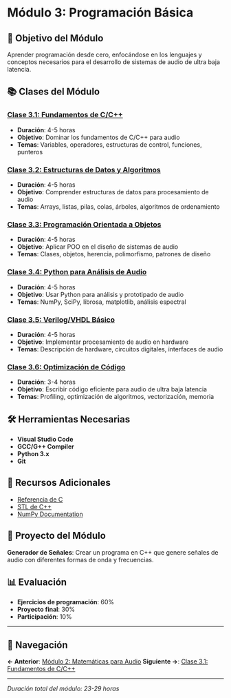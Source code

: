 # Módulo 3: Programación Básica

## 🎯 Objetivo del Módulo
Aprender programación desde cero, enfocándose en los lenguajes y conceptos necesarios para el desarrollo de sistemas de audio de ultra baja latencia.

## 📚 Clases del Módulo

### [Clase 3.1: Fundamentos de C/C++](clase-3-1-fundamentos-c-cpp.md)
- **Duración**: 4-5 horas
- **Objetivo**: Dominar los fundamentos de C/C++ para audio
- **Temas**: Variables, operadores, estructuras de control, funciones, punteros

### [Clase 3.2: Estructuras de Datos y Algoritmos](clase-3-2-estructuras-datos-algoritmos.md)
- **Duración**: 4-5 horas
- **Objetivo**: Comprender estructuras de datos para procesamiento de audio
- **Temas**: Arrays, listas, pilas, colas, árboles, algoritmos de ordenamiento

### [Clase 3.3: Programación Orientada a Objetos](clase-3-3-programacion-orientada-objetos.md)
- **Duración**: 4-5 horas
- **Objetivo**: Aplicar POO en el diseño de sistemas de audio
- **Temas**: Clases, objetos, herencia, polimorfismo, patrones de diseño

### [Clase 3.4: Python para Análisis de Audio](clase-3-4-python-analisis-audio.md)
- **Duración**: 4-5 horas
- **Objetivo**: Usar Python para análisis y prototipado de audio
- **Temas**: NumPy, SciPy, librosa, matplotlib, análisis espectral

### [Clase 3.5: Verilog/VHDL Básico](clase-3-5-verilog-vhdl-basico.md)
- **Duración**: 4-5 horas
- **Objetivo**: Implementar procesamiento de audio en hardware
- **Temas**: Descripción de hardware, circuitos digitales, interfaces de audio

### [Clase 3.6: Optimización de Código](clase-3-6-optimizacion-codigo.md)
- **Duración**: 3-4 horas
- **Objetivo**: Escribir código eficiente para audio de ultra baja latencia
- **Temas**: Profiling, optimización de algoritmos, vectorización, memoria

## 🛠️ Herramientas Necesarias
- **Visual Studio Code**
- **GCC/G++ Compiler**
- **Python 3.x**
- **Git**

## 📖 Recursos Adicionales
- [Referencia de C](recursos/referencia-c.md)
- [STL de C++](recursos/stl-cpp.md)
- [NumPy Documentation](recursos/numpy-docs.md)

## 🎯 Proyecto del Módulo
**Generador de Señales**: Crear un programa en C++ que genere señales de audio con diferentes formas de onda y frecuencias.

## 📊 Evaluación
- **Ejercicios de programación**: 60%
- **Proyecto final**: 30%
- **Participación**: 10%

---

## 🚀 Navegación

**← Anterior**: [Módulo 2: Matemáticas para Audio](../modulo-02-matematicas-audio/README.md)
**Siguiente →**: [Clase 3.1: Fundamentos de C/C++](clase-3-1-fundamentos-c-cpp.md)

---

*Duración total del módulo: 23-29 horas*
